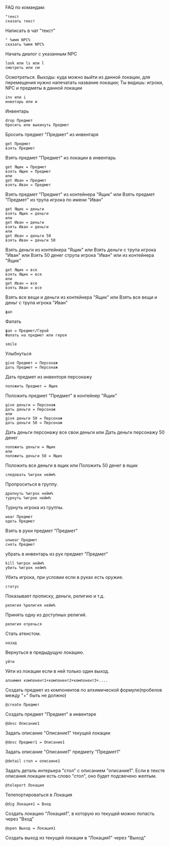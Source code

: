 FAQ по командам:

```
"текст
сказать текст
```
Написать в чат "текст"

```
" %имя NPC%
сказать %имя NPC%
```
Начать диалог с указанным NPC

```
look или ls или l
смотреть или см
```
Осмотреться. Выходы: куда можно выйти из данной локации, для перемещения нужно напечатать название локации; Ты видишь: игроки, NPC и предметы в данной локации

```
inv или i
инветарь или и
```
Инвентарь

```
drop Предмет
бросить или выкинуть Предмет
```
Бросить предмет "Предмет" из инвентаря

```
get Предмет
взять Предмет
```
Взять предмет "Предмет" из локации в инвентарь

```
get Ящик = Предмет
взять Ящик = Предмет
или
get Иван = Предмет
взять Иван = Предмет
```
Взять предмет "Предмет" из контейнера "Ящик"
или
Взять предмет "Предмет" из трупа игрока по имени "Иван"

```
get Ящик = деньги
взять Ящик = деньги
или
get Иван = деньги
взять Иван = деньги
или
get Иван = деньги 50
взять Иван = деньги 50
```
Взять деньги из контейнера "Ящик"
или
Взять деньги с трупа игрока "Иван"
или
Взять 50 денег струпа игрока "Иван" или из контейнера "Ящик"

```
get Ящик = все
взять Ящик = все
или
get Иван = все
взять Иван = все
```
Взять все вещи и деньги из контейнера "Ящик"
или
Взять все вещи и деньг с трупа игрока "Иван"

```
фап
```
Фапать

```
фап = Предмет/Герой
Фапать на предмет или героя
```

```
smile
```
Улыбнуться

```
give Предмет = Персонаж
дать Предмет = Персонаж
```
Дать предмет из инвенторя персонажу

```
положить Предмет = Ящик
```
Положить предмет "Предмет" в контейнер "Ящик"

```
give деньги = Персонаж
дать деньги = Персонаж
или
give деньги 50 = Персонаж
дать деньги 50 = Персонаж

```
Дать деньги персонажу все свои деньги
или
Дать деньги персонажу 50 денег

```
положить деньги = Ящик
или
положить деньги 50 = Ящик

```
Положить все деньги в ящик
или
Положить 50 денег в ящик

```
следовать %игрок нейм%
```
Пропроситься в группу.

```
дропнуть %игрок нейм%
турнуть %игрок нейм%
```
Турнуть игрока из группы.

```
wear Предмет
одеть Предмет
```
Взять в руки предмет "Предмет"

```
unwear Предмет
снять Предмет
```
убрать в инвентарь из рук предмет "Предмет"

```
kill %игрок нейм%
убить %игрок нейм%
```
Убить игрока, при условии если в руках есть оружие.

```
статус
```
Показывает прописку, деньги, религию и т.д.

```
религия %религия нейм%
```
Принять одну из доступных религий.

```
религия отречься
```
Стать атеистом.

```
назад
```
Вернуться в предыдущую локацию.

```
уйти
```
Уйти из локации если в ней только один выход.

```
алхимия компонент1+компонент2+компонент3+....
```
Создать предмет из компонентов по алхимической формуле(пробелов между "+" быть не должно)

```
@create Предмет
```
Создать предмет "Предмет" в инвентаре

```
@desc Описание1
```
Задать описание "Описание1" текущей локации

```
@desc Предмет1 = Описание1
```
Задать описание "Описание1" предмету "Предмет1"

```
@detail стол = описаине1
```
Задать деталь интерьера "стол" с описанием "описание1". Если в тексте описания локации есть слово "стол", оно будет подсвечено желтым.

```
@teleport Локация
```
Телепортироваться в Локация

```
@dig Локация1 = Вход
```
Создать локацию "Локация1", в которую из текущей можно попасть через "Вход"

```
@open Выход = Локация1
```
Создать выход из текущей локации в "Локация1" через "Выход"
